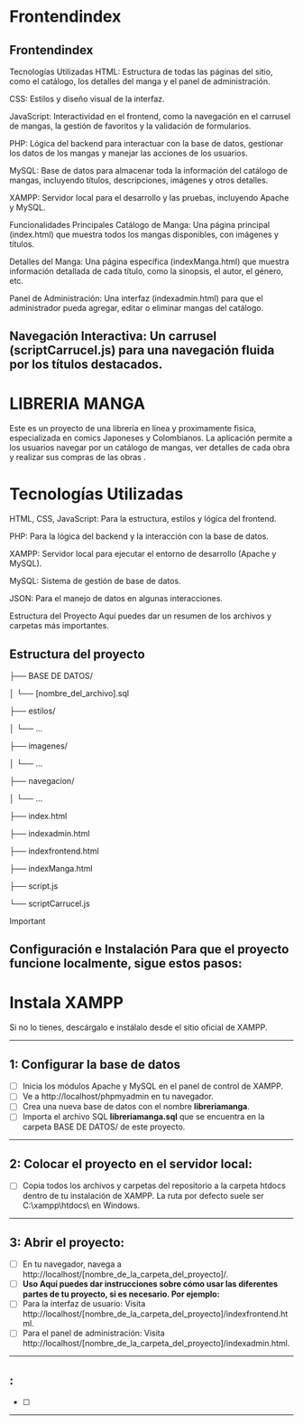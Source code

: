 # Frontendindex
Frontendindex
---------------------------------------------
Tecnologías Utilizadas
HTML: Estructura de todas las páginas del sitio, como el catálogo, los detalles del manga y el panel de administración.

CSS: Estilos y diseño visual de la interfaz.

JavaScript: Interactividad en el frontend, como la navegación en el carrusel de mangas, la gestión de favoritos y la validación de formularios.

PHP: Lógica del backend para interactuar con la base de datos, gestionar los datos de los mangas y manejar las acciones de los usuarios.

MySQL: Base de datos para almacenar toda la información del catálogo de mangas, incluyendo títulos, descripciones, imágenes y otros detalles.

XAMPP: Servidor local para el desarrollo y las pruebas, incluyendo Apache y MySQL.

Funcionalidades Principales
Catálogo de Manga: Una página principal (index.html) que muestra todos los mangas disponibles, con imágenes y títulos.

Detalles del Manga: Una página específica (indexManga.html) que muestra información detallada de cada título, como la sinopsis, el autor, el género, etc.

Panel de Administración: Una interfaz (indexadmin.html) para que el administrador pueda agregar, editar o eliminar mangas del catálogo.

Navegación Interactiva: Un carrusel (scriptCarrucel.js) para una navegación fluida por los títulos destacados.
---------------------------------------------




# LIBRERIA MANGA
Este es un proyecto de una librería en línea y proximamente fisica, especializada en comics Japoneses y Colombianos. La aplicación permite a los usuarios navegar por un catálogo de mangas, ver detalles de cada obra y realizar sus compras de las obras .

# Tecnologías Utilizadas
HTML, CSS, JavaScript: Para la estructura, estilos y lógica del frontend.

PHP: Para la lógica del backend y la interacción con la base de datos.

XAMPP: Servidor local para ejecutar el entorno de desarrollo (Apache y MySQL).

MySQL: Sistema de gestión de base de datos.

JSON: Para el manejo de datos en algunas interacciones.

Estructura del Proyecto
Aquí puedes dar un resumen de los archivos y carpetas más importantes.

## Estructura del proyecto
├── BASE DE DATOS/

│   └── [nombre_del_archivo].sql

├── estilos/

│   └── ...                

├── imagenes/

│   └── ...                      

├── navegacion/

│   └── ...                      

├── index.html                  

├── indexadmin.html             

├── indexfrontend.html           

├── indexManga.html              

├── script.js                    

└── scriptCarrucel.js            

> [!IMPORTANT]
> ## Configuración e Instalación Para que el proyecto funcione localmente, sigue estos pasos:


# Instala XAMPP

Si no lo tienes, descárgalo e instálalo desde el sitio oficial de XAMPP.

---

## 1: Configurar la base de datos
- [ ] Inicia los módulos Apache y MySQL en el panel de control de XAMPP.
- [ ] Ve a http://localhost/phpmyadmin en tu navegador.
- [ ] Crea una nueva base de datos con el nombre **libreriamanga**.
- [ ] Importa el archivo SQL **libreriamanga.sql** que se encuentra en la carpeta BASE DE DATOS/ de este proyecto.
---

## 2: Colocar el proyecto en el servidor local:
- [ ] Copia todos los archivos y carpetas del repositorio a la carpeta htdocs dentro de tu instalación de XAMPP. La ruta por defecto suele ser C:\xampp\htdocs\ en Windows.
---

## 3: Abrir el proyecto:
- [ ] En tu navegador, navega a http://localhost/[nombre_de_la_carpeta_del_proyecto]/.
- [ ] **Uso Aquí puedes dar instrucciones sobre cómo usar las diferentes partes de tu proyecto, si es necesario. Por ejemplo:**
- [ ] Para la interfaz de usuario: Visita http://localhost/[nombre_de_la_carpeta_del_proyecto]/indexfrontend.html.
- [ ] Para el panel de administración: Visita http://localhost/[nombre_de_la_carpeta_del_proyecto]/indexadmin.html.
---

## : 
- [ ] 
---
